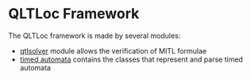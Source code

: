 # QLTLoc Framework

The QLTLoc framework is made by several modules:

* [qtlsolver](/qtlsolver) module allows the verification of MITL formulae
* [timed automata](/timedAutomata) contains the classes that represent and parse timed automata


